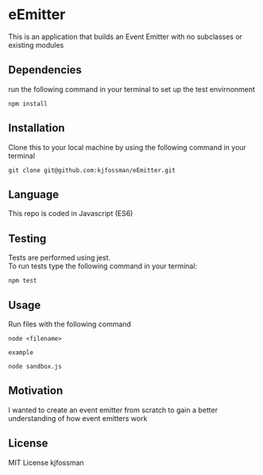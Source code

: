 # eEmitter
This is an application that builds an Event Emitter with no subclasses or existing modules

## Dependencies 
run the following command in your terminal to set up the test envirnonment
    
    npm install

## Installation
Clone this to your local machine by using the following command in your terminal

    git clone git@github.com:kjfossman/eEmitter.git

## Language
This repo is coded in Javascript (ES6)  

## Testing
Tests are performed using jest.  
    To run tests type the following command in your terminal:
   
    npm test

## Usage
Run files with the following command

    node <filename>

    example 

    node sandbox.js


## Motivation
I wanted to create an event emitter from scratch to gain a better understanding of 
how event emitters work 

## License 
MIT License kjfossman
